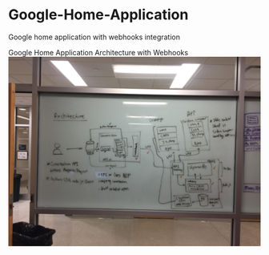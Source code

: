 # Google-Home-Application
Google home application with webhooks integration

Google Home Application Architecture with Webhooks
![Alt text](Arch.jpg?raw=true "Google Home App Architecture")
